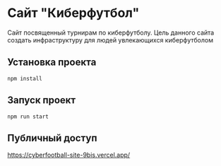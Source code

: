 Сайт "Киберфутбол"
=============================

Сайт посвященный турнирам по киберфутболу. Цель данного сайта создать инфраструктуру для людей увлекающихся киберфутболом

## Установка проекта
```
npm install
```
## Запуск проект
```
npm run start
```

## Публичный доступ
https://cyberfootball-site-9bis.vercel.app/
